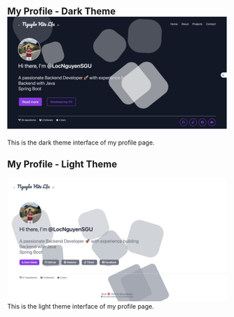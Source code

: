 ## My Profile - Dark Theme![1741142442342](image/README/1741142442342.png)

This is the dark theme interface of my profile page.

## My Profile - Light Theme

![Light Theme](image-1.png)
This is the light theme interface of my profile page.
